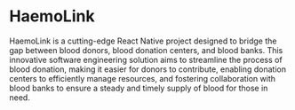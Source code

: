 # HaemoLink
 HaemoLink is a cutting-edge React Native project designed to bridge the gap between blood donors, blood donation centers, and blood banks. This innovative software engineering solution aims to streamline the process of blood donation, making it easier for donors to contribute, enabling donation centers to efficiently manage resources, and fostering collaboration with blood banks to ensure a steady and timely supply of blood for those in need.
